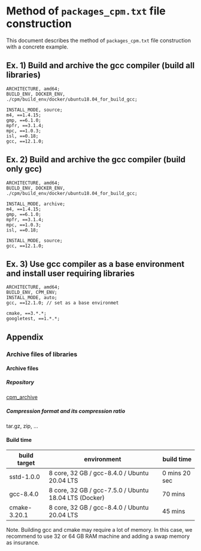 # Method of `packages_cpm.txt` file construction

This document describes the method of `packages_cpm.txt` file construction with a concrete example.


## Ex. 1) Build and archive the gcc compiler (build all libraries)
```
ARCHITECTURE, amd64;
BUILD_ENV, DOCKER_ENV, ./cpm/build_env/docker/ubuntu18.04_for_build_gcc;

INSTALL_MODE, source;
m4, ==1.4.15;
gmp, ==6.1.0;
mpfr, ==3.1.4;
mpc, ==1.0.3;
isl, ==0.18;
gcc, ==12.1.0;
```

## Ex. 2) Build and archive the gcc compiler (build only gcc)
```
ARCHITECTURE, amd64;
BUILD_ENV, DOCKER_ENV, ./cpm/build_env/docker/ubuntu18.04_for_build_gcc;

INSTALL_MODE, archive;
m4, ==1.4.15;
gmp, ==6.1.0;
mpfr, ==3.1.4;
mpc, ==1.0.3;
isl, ==0.18;

INSTALL_MODE, source;
gcc, ==12.1.0;
```

## Ex. 3) Use gcc compiler as a base environment and install user requiring libraries
```
ARCHITECTURE, amd64;
BUILD_ENV, CPM_ENV;
INSTALL_MODE, auto;
gcc, ==12.1.0; // set as a base environmet

cmake, ==3.*.*;
googletest, ==1.*.*;
```


## Appendix


### Archive files of libraries
#### Archive files
##### Repository
[cpm_archive](https://github.com/admiswalker/cpm_archive)
##### Compression format and its compression ratio
tar.gz, zip, ...


#### Build time
| build target | environment                                           | build time     |
| ------------ | ----------------------------------------------------- | -------------- |
| sstd-1.0.0   | 8 core, 32 GB / gcc-8.4.0 / Ubuntu 20.04 LTS          |  0 mins 20 sec |
| gcc-8.4.0    | 8 core, 32 GB / gcc-7.5.0 / Ubuntu 18.04 LTS (Docker) | 70 mins        |
| cmake-3.20.1 | 8 core, 32 GB / gcc-8.4.0 / Ubuntu 20.04 LTS          | 45 mins        |

Note. Building gcc and cmake may require a lot of memory. In this case, we recommend to use 32 or 64 GB RAM machine and adding a swap memory as insurance.